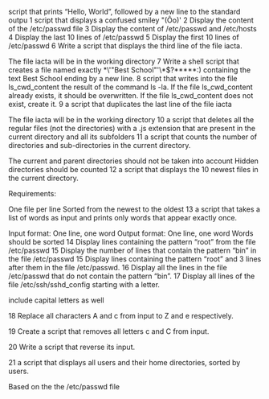 script that prints “Hello, World”, followed by a new line to the standard outpu
1 script that displays a confused smiley "(Ôo)'
2 Display the content of the /etc/passwd file
3 Display the content of /etc/passwd and /etc/hosts
4 Display the last 10 lines of /etc/passwd
5 Display the first 10 lines of /etc/passwd
6 Write a script that displays the third line of the file iacta.

The file iacta will be in the working directory
7 Write a shell script that creates a file named exactly \*\\'"Best School"\'\\*$\?\*\*\*\*\*:) containing the text Best School ending by a new line.
8 script that writes into the file ls_cwd_content the result of the command ls -la. If the file ls_cwd_content already exists, it should be overwritten. If the file ls_cwd_content does not exist, create it.
9 a script that duplicates the last line of the file iacta

The file iacta will be in the working directory
10 a script that deletes all the regular files (not the directories) with a .js extension that are present in the current directory and all its subfolders
11 a script that counts the number of directories and sub-directories in the current directory.

The current and parent directories should not be taken into account
Hidden directories should be counted
12 a script that displays the 10 newest files in the current directory.

Requirements:

One file per line
Sorted from the newest to the oldest
13 a script that takes a list of words as input and prints only words that appear exactly once.

Input format: One line, one word
Output format: One line, one word
Words should be sorted
14 Display lines containing the pattern “root” from the file /etc/passwd
15
Display the number of lines that contain the pattern “bin” in the file /etc/passwd
15 
Display lines containing the pattern “root” and 3 lines after them in the file /etc/passwd.
16
Display all the lines in the file /etc/passwd that do not contain the pattern “bin”.
17
Display all lines of the file /etc/ssh/sshd_config starting with a letter.

include capital letters as well

18
Replace all characters A and c from input to Z and e respectively.

19 
Create a script that removes all letters c and C from input.

20
Write a script that reverse its input.

21
a script that displays all users and their home directories, sorted by users.

Based on the the /etc/passwd file
